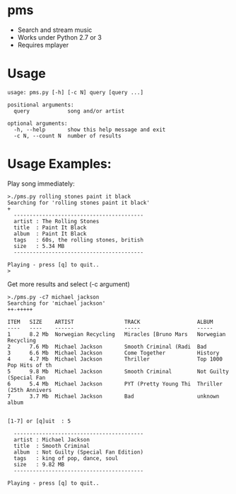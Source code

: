 pms
===

 - Search and stream music
 - Works under Python 2.7 or 3
 - Requires mplayer

# Usage

    usage: pms.py [-h] [-c N] query [query ...]
    
    positional arguments:
      query            song and/or artist

    optional arguments:
      -h, --help       show this help message and exit
      -c N, --count N  number of results


# Usage Examples:

Play song immediately:

    >./pms.py rolling stones paint it black
    Searching for 'rolling stones paint it black'
    +
      -----------------------------------------
      artist : The Rolling Stones 
      title  : Paint It Black 
      album  : Paint It Black 
      tags   : 60s, the rolling stones, british 
      size   : 5.34 MB
      -----------------------------------------
    
    Playing - press [q] to quit..
    >

Get more results and select (-c argument)

    >./pms.py -c7 michael jackson
    Searching for 'michael jackson'
    ++-+++++
    
    ITEM   SIZE    ARTIST                TRACK                  ALBUM                  
    ----   ----    ------                -----                  -----                  
    1      8.2 Mb  Norwegian Recycling   Miracles [Bruno Mars   Norwegian Recycling    
    2      7.6 Mb  Michael Jackson       Smooth Criminal (Radi  Bad                    
    3      6.6 Mb  Michael Jackson       Come Together          History                
    4      4.7 Mb  Michael Jackson       Thriller               Top 1000 Pop Hits of th
    5      9.8 Mb  Michael Jackson       Smooth Criminal        Not Guilty (Special Fan
    6      5.4 Mb  Michael Jackson       PYT (Pretty Young Thi  Thriller (25th Annivers
    7      3.7 Mb  Michael Jackson       Bad                    unknown album          
    
    
    [1-7] or [q]uit  : 5
    
      -----------------------------------------
      artist : Michael Jackson 
      title  : Smooth Criminal 
      album  : Not Guilty (Special Fan Edition) 
      tags   : king of pop, dance, soul 
      size   : 9.82 MB
      -----------------------------------------
    
    Playing - press [q] to quit..
    
